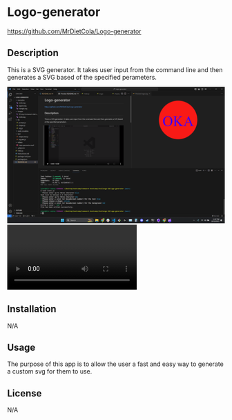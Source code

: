 # Logo-generator

https://github.com/MrDietCola/Logo-generator

## Description
This is a SVG generator. It takes user input from the command line and then generates a SVG based of the specified perameters. 

![Alt text](<Images/Screenshot (18).png>)
<video src="videos/Logo-generator.mp4" controls title="Title"></video>

## Installation

N/A

## Usage

The purpose of this app is to allow the user a fast and easy way to generate a custom svg for them to use. 

## License

N/A